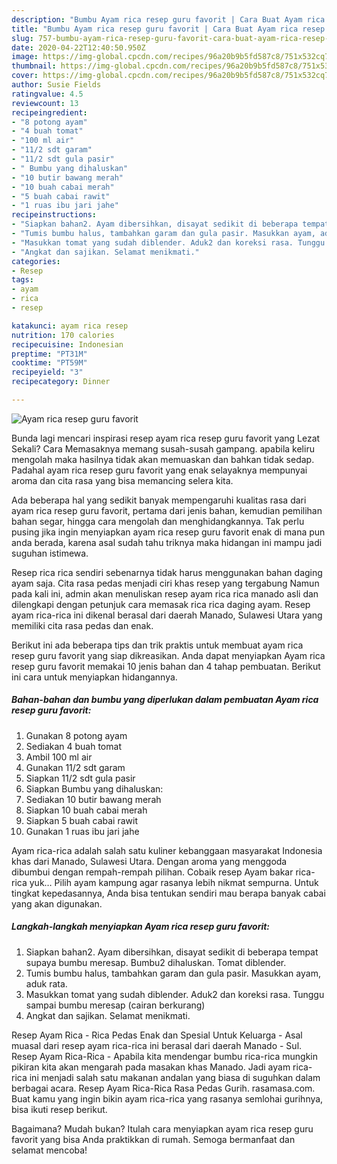 ```yaml
---
description: "Bumbu Ayam rica resep guru favorit | Cara Buat Ayam rica resep guru favorit Yang Menggugah Selera"
title: "Bumbu Ayam rica resep guru favorit | Cara Buat Ayam rica resep guru favorit Yang Menggugah Selera"
slug: 757-bumbu-ayam-rica-resep-guru-favorit-cara-buat-ayam-rica-resep-guru-favorit-yang-menggugah-selera
date: 2020-04-22T12:40:50.950Z
image: https://img-global.cpcdn.com/recipes/96a20b9b5fd587c8/751x532cq70/ayam-rica-resep-guru-favorit-foto-resep-utama.jpg
thumbnail: https://img-global.cpcdn.com/recipes/96a20b9b5fd587c8/751x532cq70/ayam-rica-resep-guru-favorit-foto-resep-utama.jpg
cover: https://img-global.cpcdn.com/recipes/96a20b9b5fd587c8/751x532cq70/ayam-rica-resep-guru-favorit-foto-resep-utama.jpg
author: Susie Fields
ratingvalue: 4.5
reviewcount: 13
recipeingredient:
- "8 potong ayam"
- "4 buah tomat"
- "100 ml air"
- "11/2 sdt garam"
- "11/2 sdt gula pasir"
- " Bumbu yang dihaluskan"
- "10 butir bawang merah"
- "10 buah cabai merah"
- "5 buah cabai rawit"
- "1 ruas ibu jari jahe"
recipeinstructions:
- "Siapkan bahan2. Ayam dibersihkan, disayat sedikit di beberapa tempat supaya bumbu meresap. Bumbu2 dihaluskan. Tomat diblender."
- "Tumis bumbu halus, tambahkan garam dan gula pasir. Masukkan ayam, aduk rata."
- "Masukkan tomat yang sudah diblender. Aduk2 dan koreksi rasa. Tunggu sampai bumbu meresap (cairan berkurang)"
- "Angkat dan sajikan. Selamat menikmati."
categories:
- Resep
tags:
- ayam
- rica
- resep

katakunci: ayam rica resep 
nutrition: 170 calories
recipecuisine: Indonesian
preptime: "PT31M"
cooktime: "PT59M"
recipeyield: "3"
recipecategory: Dinner

---
```



![Ayam rica resep guru favorit](https://img-global.cpcdn.com/recipes/96a20b9b5fd587c8/751x532cq70/ayam-rica-resep-guru-favorit-foto-resep-utama.jpg)

Bunda lagi mencari inspirasi resep ayam rica resep guru favorit yang Lezat Sekali? Cara Memasaknya memang susah-susah gampang. apabila keliru mengolah maka hasilnya tidak akan memuaskan dan bahkan tidak sedap. Padahal ayam rica resep guru favorit yang enak selayaknya mempunyai aroma dan cita rasa yang bisa memancing selera kita.

Ada beberapa hal yang sedikit banyak mempengaruhi kualitas rasa dari ayam rica resep guru favorit, pertama dari jenis bahan, kemudian pemilihan bahan segar, hingga cara mengolah dan menghidangkannya. Tak perlu pusing jika ingin menyiapkan ayam rica resep guru favorit enak di mana pun anda berada, karena asal sudah tahu triknya maka hidangan ini mampu jadi suguhan istimewa.

Resep rica rica sendiri sebenarnya tidak harus menggunakan bahan daging ayam saja. Cita rasa pedas menjadi ciri khas resep yang tergabung Namun pada kali ini, admin akan menuliskan resep ayam rica rica manado asli dan dilengkapi dengan petunjuk cara memasak rica rica daging ayam. Resep ayam rica-rica ini dikenal berasal dari daerah Manado, Sulawesi Utara yang memiliki cita rasa pedas dan enak.


Berikut ini ada beberapa tips dan trik praktis untuk membuat ayam rica resep guru favorit yang siap dikreasikan. Anda dapat menyiapkan Ayam rica resep guru favorit memakai 10 jenis bahan dan 4 tahap pembuatan. Berikut ini cara untuk menyiapkan hidangannya.

<!--inarticleads1-->

##### Bahan-bahan dan bumbu yang diperlukan dalam pembuatan Ayam rica resep guru favorit:

1. Gunakan 8 potong ayam
1. Sediakan 4 buah tomat
1. Ambil 100 ml air
1. Gunakan 11/2 sdt garam
1. Siapkan 11/2 sdt gula pasir
1. Siapkan  Bumbu yang dihaluskan:
1. Sediakan 10 butir bawang merah
1. Siapkan 10 buah cabai merah
1. Siapkan 5 buah cabai rawit
1. Gunakan 1 ruas ibu jari jahe


Ayam rica-rica adalah salah satu kuliner kebanggaan masyarakat Indonesia khas dari Manado, Sulawesi Utara. Dengan aroma yang menggoda dibumbui dengan rempah-rempah pilihan. Cobaik resep Ayam bakar rica-rica yuk… Pilih ayam kampung agar rasanya lebih nikmat sempurna. Untuk tingkat kepedasannya, Anda bisa tentukan sendiri mau berapa banyak cabai yang akan digunakan. 

<!--inarticleads2-->

##### Langkah-langkah menyiapkan Ayam rica resep guru favorit:

1. Siapkan bahan2. Ayam dibersihkan, disayat sedikit di beberapa tempat supaya bumbu meresap. Bumbu2 dihaluskan. Tomat diblender.
1. Tumis bumbu halus, tambahkan garam dan gula pasir. Masukkan ayam, aduk rata.
1. Masukkan tomat yang sudah diblender. Aduk2 dan koreksi rasa. Tunggu sampai bumbu meresap (cairan berkurang)
1. Angkat dan sajikan. Selamat menikmati.


Resep Ayam Rica - Rica Pedas Enak dan Spesial Untuk Keluarga - Asal muasal dari resep ayam rica-rica ini berasal dari daerah Manado - Sul. Resep Ayam Rica-Rica - Apabila kita mendengar bumbu rica-rica mungkin pikiran kita akan mengarah pada masakan khas Manado. Jadi ayam rica-rica ini menjadi salah satu makanan andalan yang biasa di suguhkan dalam berbagai acara. Resep Ayam Rica-Rica Rasa Pedas Gurih. rasamasa.com. Buat kamu yang ingin bikin ayam rica-rica yang rasanya semlohai gurihnya, bisa ikuti resep berikut. 

Bagaimana? Mudah bukan? Itulah cara menyiapkan ayam rica resep guru favorit yang bisa Anda praktikkan di rumah. Semoga bermanfaat dan selamat mencoba!
